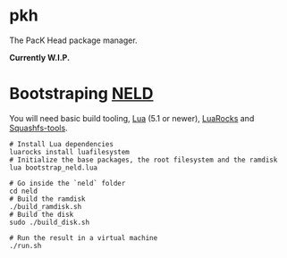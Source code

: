 # pkh
The PacK Head package manager.

**Currently W.I.P.**

# Bootstraping [NELD](https://github.com/Stilic/linux-os)

You will need basic build tooling, [Lua](https://www.lua.org) (5.1 or newer), [LuaRocks](https://luarocks.org) and [Squashfs-tools](https://github.com/plougher/squashfs-tools).

```
# Install Lua dependencies
luarocks install luafilesystem
# Initialize the base packages, the root filesystem and the ramdisk
lua bootstrap_neld.lua

# Go inside the `neld` folder
cd neld
# Build the ramdisk
./build_ramdisk.sh
# Build the disk
sudo ./build_disk.sh

# Run the result in a virtual machine
./run.sh
```
